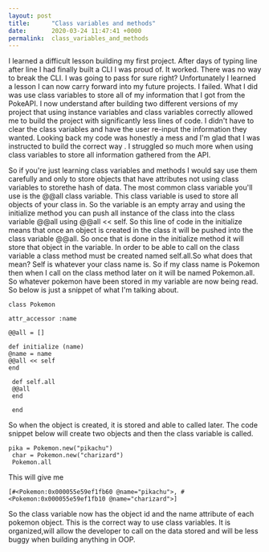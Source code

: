 ```yaml
---
layout: post
title:      "Class variables and methods"
date:       2020-03-24 11:47:41 +0000
permalink:  class_variables_and_methods
---
```



I learned a difficult lesson building my first project. After days of typing line after line I had finally built a CLI I was proud of. It worked. There was no way to break the CLI. I was going to pass for sure right? Unfortunately I learned a lesson I can now carry forward into my future projects.  I failed. What I did was use class variables to store all of my information that I got from the PokeAPI. I now understand after building two different versions of my project that using instance variables and class variables correctly allowed me to build the project with significantly less lines of code. I didn't have to clear the class variables and have the user re-input the information they wanted. Looking back my code was honestly a mess and I'm glad that I was instructed to build the correct way . I struggled so much more when using class variables to store all information gathered from the API.

So if you're just learning class variables and methods I would say use them carefully and only to store objects that have attributes not using class variables to storethe hash of data. The most common class variable you'll use is the @@all class variable. This class variable is used to store all objects of your class in. So the variable is an empty array and using the initialize method you can push all instance of the class into the class variable @@all using @@all << self. So this line of code in the initialize means that once an object is created in the class it will be pushed into the class variable @@all. So once that is done in the initialize method it will store that object in the variable. In order to be able to call on the class variable a class method must be created  named self.all.So what does that mean? Self is whatever your class name is. So if my class name is Pokemon then when I call on the class method later on it will be named Pokemon.all. So whatever pokemon have been stored in my variable are now being read. So below is just a snippet of what I'm talking about.

```
class Pokemon 

attr_accessor :name

@@all = []

def initialize (name)
@name = name 
@@all << self 
end 
 
 def self.all 
 @@all 
 end 
 
 end 
```

So when the object is created, it is stored and able to called later. The code snippet below will create two objects and then the class variable is called.

```
pika = Pokemon.new("pikachu")
 char = Pokemon.new("charizard")
 Pokemon.all
```
This will give me

```
[#<Pokemon:0x000055e59ef1fb60 @name="pikachu">, #<Pokemon:0x000055e59ef1fb10 @name="charizard">]

```

So the class variable now has the object id and the name attribute of each pokemon object. This is the correct way to use class variables. It is organized,will allow the developer to call on the data stored and will be less buggy when building anything in OOP.
